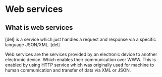 # Web services

## What is web services

[del] is a service which just handles a request and response via a specific language JSON/XML. [del]

Web services are the services provided by an electronic device to another electronic device. Which enables their communication over WWW.
This is enabled by using HTTP service which was originally used for machine to human communication and transfer of data via XML or JSON.
